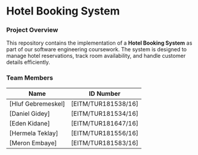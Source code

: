 # Hotel Booking System

### **Project Overview**
This repository contains the implementation of a **Hotel Booking System** as part of our software engineering coursework. 
The system is designed to manage hotel reservations, track room availability, and handle customer details efficiently.

### **Team Members**
| **Name**              | **ID Number**       | 
|-----------------------|-----------------    |
| [Hluf Gebremeskel]    | [EITM/TUR181538/16] | 
| [Daniel Gidey]        | [EITM/TUR181534/16] |
| [Eden Kidane]         | [EITM/TUR181647/16] | 
| [Hermela Teklay]      | [EITM/TUR181556/16] |
| [Meron Embaye]        | [EITM/TUR181583/16] |
